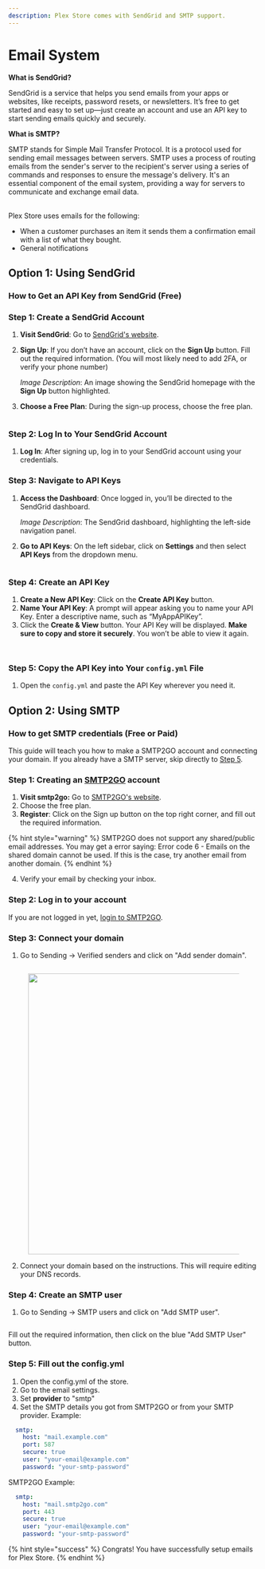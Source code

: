 ```yaml
---
description: Plex Store comes with SendGrid and SMTP support.
---
```


# Email System

**What is SendGrid?**

SendGrid is a service that helps you send emails from your apps or websites, like receipts, password resets, or newsletters. It’s free to get started and easy to set up—just create an account and use an API key to start sending emails quickly and securely.



**What is SMTP?**

SMTP stands for Simple Mail Transfer Protocol. It is a protocol used for sending email messages between servers. SMTP uses a process of routing emails from the sender's server to the recipient's server using a series of commands and responses to ensure the message's delivery. It's an essential component of the email system, providing a way for servers to communicate and exchange email data.

\
Plex Store uses emails for the following:

* When a customer purchases an item it sends them a confirmation email with a list of what they bought.
* General notifications

## Option 1: Using SendGrid

### How to Get an API Key from SendGrid (Free)

### Step 1: Create a SendGrid Account

1. **Visit SendGrid**: Go to [SendGrid's website](https://sendgrid.com/).
2.  **Sign Up**: If you don’t have an account, click on the **Sign Up** button. Fill out the required information. (You will most likely need to add 2FA, or verify your phone number)

    _Image Description_: An image showing the SendGrid homepage with the **Sign Up** button highlighted.
3. **Choose a Free Plan**: During the sign-up process, choose the free plan.

<figure><img src="../.gitbook/assets/step1.png" alt=""><figcaption></figcaption></figure>

### Step 2: Log In to Your SendGrid Account

1. **Log In**: After signing up, log in to your SendGrid account using your credentials.

### Step 3: Navigate to API Keys

1.  **Access the Dashboard**: Once logged in, you’ll be directed to the SendGrid dashboard.

    _Image Description_: The SendGrid dashboard, highlighting the left-side navigation panel.
2. **Go to API Keys**: On the left sidebar, click on **Settings** and then select **API Keys** from the dropdown menu.

<figure><img src="../.gitbook/assets/step2.png" alt=""><figcaption></figcaption></figure>

### Step 4: Create an API Key

1. **Create a New API Key**: Click on the **Create API Key** button.
2. **Name Your API Key**: A prompt will appear asking you to name your API Key. Enter a descriptive name, such as “MyAppAPIKey”.
3. Click the **Create & View** button. Your API Key will be displayed. **Make sure to copy and store it securely**. You won’t be able to view it again.

<figure><img src="../.gitbook/assets/step3.png" alt=""><figcaption></figcaption></figure>

<figure><img src="../.gitbook/assets/step5.png" alt=""><figcaption></figcaption></figure>

### Step 5: Copy the API Key into Your `config.yml` File

1. Open the `config.yml` and paste the API Key wherever you need it.

## Option 2: Using SMTP

### How to get SMTP credentials (Free or Paid)

This guide will teach you how to make a SMTP2GO account and connecting your domain. If you already have a SMTP server, skip directly to [Step 5](email-system.md#step-5-fill-out-the-config.yml).

### Step 1: Creating an [SMTP2GO](https://www.smtp2go.com/) account

1. **Visit smtp2go:** Go to [SMTP2GO's website](https://www.smtp2go.com/).
2. Choose the free plan.
3. **Register**: Click on the Sign up button on the top right corner, and fill out the required information.

{% hint style="warning" %}
SMTP2GO does not support any shared/public email addresses. You may get a error saying: Error code 6 - Emails on the shared domain cannot be used. If this is the case, try another email from another domain.
{% endhint %}

4. Verify your email by checking your inbox.

### Step 2: Log in to your account

If you are not logged in yet, [login to SMTP2GO](https://app.smtp2go.com/login/).

### Step 3: Connect your domain&#x20;

1. Go to Sending -> Verified senders and click on "Add sender domain".

<div><figure><img src="../.gitbook/assets/firefox_Et5GM1Uwcd.png" alt=""><figcaption></figcaption></figure> <figure><img src="../.gitbook/assets/firefox_owxpgxs72s.png" alt="" width="563"><figcaption></figcaption></figure></div>

2. Connect your domain based on the instructions. This will require editing your DNS records.

### Step 4: Create an SMTP user

1. Go to Sending -> SMTP users and click on "Add SMTP user".

<figure><img src="../.gitbook/assets/firefox_tOSuFRR0er.png" alt=""><figcaption></figcaption></figure>

Fill out the required information, then click on the blue "Add SMTP User" button.

### Step 5: Fill out the config.yml

1. Open the config.yml of the store.
2. Go to the email settings.
3. Set **provider** to "smtp"
4. Set the SMTP details you got from SMTP2GO or from your SMTP provider. Example:

```yaml
  smtp:
    host: "mail.example.com"
    port: 587
    secure: true
    user: "your-email@example.com"
    password: "your-smtp-password"
```

SMTP2GO Example:

```yaml
  smtp:
    host: "mail.smtp2go.com"
    port: 443
    secure: true
    user: "your-email@example.com"
    password: "your-smtp-password"
```

{% hint style="success" %}
Congrats! You have successfully setup emails for Plex Store.
{% endhint %}
